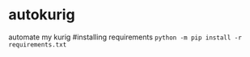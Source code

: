 # autokurig
automate my kurig
#installing requirements
```python -m pip install -r requirements.txt```
